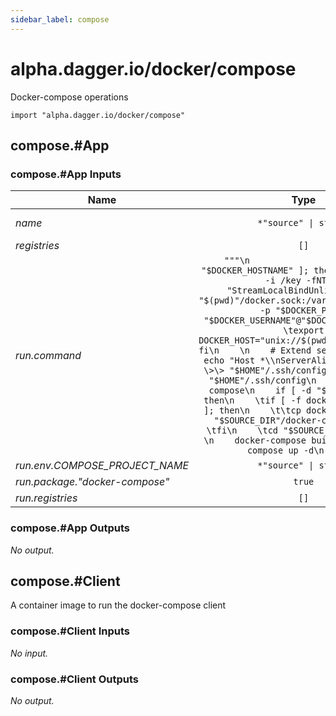 ```yaml
---
sidebar_label: compose
---
```


# alpha.dagger.io/docker/compose

Docker-compose operations

```cue
import "alpha.dagger.io/docker/compose"
```

## compose.#App

### compose.#App Inputs

| Name                             | Type                     | Description                              |
| -------------                    |:-------------:           |:-------------:                           |
|*name*                            | `*"source" \| string`    |App name (use as COMPOSE_PROJECT_NAME)    |
|*registries*                      | `[]`                     |Image registries                          |
|*run.command*                     | `"""\n                   if [ -n "$DOCKER_HOSTNAME" ]; then\n       \tssh -i /key -fNT -o "StreamLocalBindUnlink=yes" -L "$(pwd)"/docker.sock:/var/run/docker.sock -p "$DOCKER_PORT" "$DOCKER_USERNAME"@"$DOCKER_HOSTNAME"\n    \texport DOCKER_HOST="unix://$(pwd)/docker.sock"\n    fi\n    \n    # Extend session duration\n    echo "Host *\\nServerAliveInterval 240" \>\> "$HOME"/.ssh/config\n    chmod 600 "$HOME"/.ssh/config\n    \n    # Move compose\n    if [ -d "$SOURCE_DIR" ]; then\n    \tif [ -f docker-compose.yaml ]; then\n    \t\tcp docker-compose.yaml "$SOURCE_DIR"/docker-compose.yaml\n    \tfi\n    \tcd "$SOURCE_DIR"\n    fi\n    \n    docker-compose build\n    docker-compose up -d\n    """`    |Command to execute    |
|*run.env.COMPOSE_PROJECT_NAME*    | `*"source" \| string`    |-                                         |
|*run.package."docker-compose"*    | `true`                   |-                                         |
|*run.registries*                  | `[]`                     |Image registries                          |

### compose.#App Outputs

_No output._

## compose.#Client

A container image to run the docker-compose client

### compose.#Client Inputs

_No input._

### compose.#Client Outputs

_No output._
